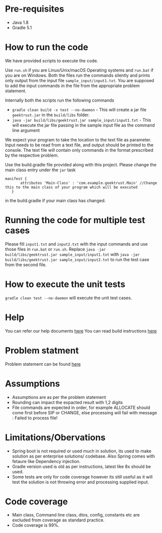 
# Pre-requisites
* Java 1.8
* Gradle 5.1

# How to run the code

We have provided scripts to execute the code. 

Use `run.sh` if you are Linux/Unix/macOS Operating systems and `run.bat` if you are on Windows.  Both the files run the commands silently and prints only output from the input file `sample_input/input1.txt`. You are supposed to add the input commands in the file from the appropriate problem statement. 

Internally both the scripts run the following commands 

 * `gradle clean build -x test --no-daemon` - This will create a jar file `geektrust.jar` in the `build/libs` folder.
 * `java -jar build/libs/geektrust.jar sample_input/input1.txt` - This will execute the jar file passing in the sample input file as the command line argument

 We expect your program to take the location to the text file as parameter. Input needs to be read from a text file, and output should be printed to the console. The text file will contain only commands in the format prescribed by the respective problem.

 Use the build.gradle file provided along with this project. Please change the main class entry under the `jar` task

 ```
 manifest {
        attributes 'Main-Class' : 'com.example.geektrust.Main' //Change this to the main class of your program which will be executed
    }
```
in the build.gradle if your main class has changed.

 # Running the code for multiple test cases

 Please fill `input1.txt` and `input2.txt` with the input commands and use those files in `run.bat` or `run.sh`. Replace `java -jar build/libs/geektrust.jar sample_input/input1.txt` with `java -jar build/libs/geektrust.jar sample_input/input2.txt` to run the test case from the second file. 

 # How to execute the unit tests

 `gradle clean test --no-daemon` will execute the unit test cases.

# Help

You can refer our help documents [here](https://help.geektrust.com)
You can read build instructions [here](https://github.com/geektrust/coding-problem-artefacts/tree/master/Java)

# Problem statment
Problem statement can be found [here](https://codu.ai/coding-problem/mymoney)

# Assumptions
* Assumptions are as per the problem statement
* Rounding can impact the expacted result with 1,2 digits
* File commands are expected in order, for example ALLOCATE should come first before SIP or CHANGE, else processing will fail with message : Failed to process file!

# Limitations/Obervations
* Spring boot is not required or used much in solution, its used to make solution as per enterprise solutions/ codebase. Also Spring comes with fetaure like Dependency injection.
* Gradle version used is old as per instructions, latest like 8x should be used.
* Some tests are only for code coverage however its still useful as it will test the solution is not throwing error and processing supplied input.

# Code coverage
* Main class, Command line class, dtos, config, constants etc are excluded from coverage as standard practice.
* Code coverage is 99%.

